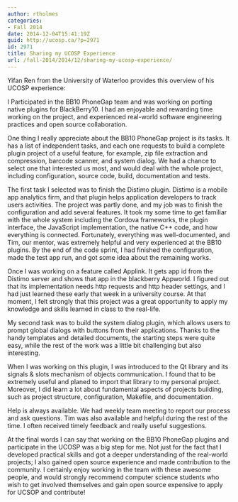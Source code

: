 ```yaml
---
author: rtholmes
categories:
- Fall 2014
date: 2014-12-04T15:41:19Z
guid: http://ucosp.ca/?p=2971
id: 2971
title: Sharing my UCOSP Experience
url: /fall-2014/2014/12/sharing-my-ucosp-experience/
---
```


<p class="p1">
  Yifan Ren from the University of Waterloo provides this overview of his UCOSP experience:
</p>

I Participated in the BB10 PhoneGap team and was working on porting native plugins for BlackBerry10. I had an enjoyable and rewarding time working on the project, and experienced real-world software engineering practices and open source collaboration.

One thing I really appreciate about the BB10 PhoneGap project is its tasks. It has a list of independent tasks, and each one requests to build a complete plugin project of a useful feature, for example, zip file extraction and compression, barcode scanner, and system dialog. We had a chance to select one that interested us most, and would deal with the whole project, including configuration, source code, build, documentation and tests.

The first task I selected was to finish the Distimo plugin. Distimo is a mobile app analytics firm, and that plugin helps application developers to track users activities. The project was partly done, and my job was to finish the configuration and add several features. It took my some time to get familiar with the whole system including the Cordova frameworks, the plugin interface, the JavaScript implementation, the native C++ code, and how everything is connected. Fortunately, everything was well-documented, and Tim, our mentor, was extremely helpful and very experienced at the BB10 plugins. By the end of the code sprint, I had finished the configuration, made the test app run, and got some idea about the remaining works.

Once I was working on a feature called Applink. It gets app id from the Distimo server and shows that app in the blackberry Appworld. I figured out that its implementation needs http requests and http header settings, and I had just learned these early that week in a university course. At that moment, I felt strongly that this project was a great opportunity to apply my knowledge and skills learned in class to the real-life.

My second task was to build the system dialog plugin, which allows users to prompt global dialogs with buttons from their applications. Thanks to the handy templates and detailed documents, the starting steps were quite easy, while the rest of the work was a little bit challenging but also interesting.

When I was working on this plugin, I was introduced to the Qt library and its signals & slots mechanism of objects communication. I found that to be extremely useful and planed to import that library to my personal project. Moreover, I did learn a lot about fundamental aspects of projects building, such as project structure, configuration, Makefile, and documentation.

Help is always available. We had weekly team meeting to report our process and ask questions. Tim was also available and helpful during the rest of the time. I often received timely feedback and really useful suggestions.

At the final words I can say that working on the BB10 PhoneGap plugins and participate in the UCOSP was a big step for me. Not just for the fact that I developed practical skills and got a deeper understanding of the real-world projects; I also gained open source experience and made contribution to the community. I certainly enjoy working in the team with these awesome people, and would strongly recommend computer science students who wish to get involved themselves and gain open source expensive to apply for UCSOP and contribute!

&nbsp;